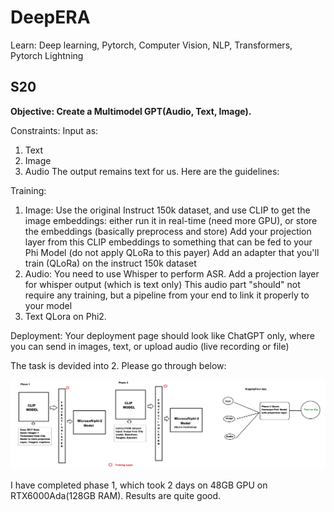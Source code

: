 # DeepERA
Learn: Deep learning, Pytorch, Computer Vision, NLP, Transformers, Pytorch Lightning

## S20
**Objective: Create a Multimodel GPT(Audio, Text, Image).**

Constraints:
Input as:
1. Text
2. Image
3. Audio 
The output remains text for us. Here are the guidelines:

Training:
1. Image:
Use the original Instruct 150k dataset, and use CLIP to get the image embeddings:
either run it in real-time (need more GPU), or
store the embeddings (basically preprocess and store)
Add your projection layer from this CLIP embeddings to something that can be fed to your Phi Model (do not apply QLoRa to this payer)
Add an adapter that you'll train (QLoRa) on the instruct 150k dataset
2. Audio:
You need to use Whisper to perform ASR. 
Add a projection layer for whisper output (which is text only)
This audio part "should" not require any training, but a pipeline from your end to link it properly to your model
3. Text 
QLora on Phi2.

Deployment:
Your deployment page should look like ChatGPT only, where you can send in images, text, or upload audio (live recording or file)

The task is devided into 2. Please go through below:

![Capstone](./capstone.jpg)

I have completed phase 1, which took 2 days on 48GB GPU on RTX6000Ada(128GB RAM). Results are quite good.